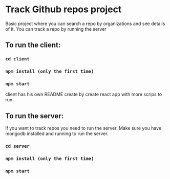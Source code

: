 # Track Github repos project

Basic project where you can search a repo by organizations and see details of it. You can track a repo by running the server


## To run the client:

### `cd client`
### `npm install (only the first time)`
### `npm start`

client has his own README create by create react app with more scrips to run.

## To run the server:

if you want to track repos you need to run the server.
Make sure you have mongodb installed and running to run the server.


### `cd server`
### `npm install (only the first time)`
### `npm start`
